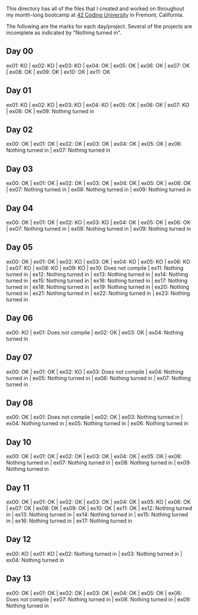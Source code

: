This directory has all of the files that I created and worked on throughout my month-long bootcamp at [42 Coding University](https://www.42.us.org/) in Fremont, California.

The following are the marks for each day/project.  Several of the projects are incomplete as indicated by "Nothing turned in".

## Day 00

ex01: KO | ex02: KO | ex03: KO | ex04: OK | ex05: OK | ex06: OK | ex07: OK | ex08: OK | ex09: OK | ex10: OK | ex11: OK
## Day 01

ex01: KO | ex02: KO | ex03: KO | ex04: KO | ex05: OK | ex06: OK | ex07: KO | ex08: OK | ex09: Nothing turned in
## Day 02

ex00: OK | ex01: OK | ex02: OK | ex03: OK | ex04: OK | ex05: OK | ex06: Nothing turned in | ex07: Nothing turned in
## Day 03

ex00: OK | ex01: OK | ex02: OK | ex03: OK | ex04: OK | ex05: OK | ex06: OK | ex07: Nothing turned in | ex08: Nothing turned in | ex09: Nothing turned in
## Day 04

ex00: OK | ex01: OK | ex02: KO | ex03: KO | ex04: OK | ex05: OK | ex06: OK | ex07: Nothing turned in | ex08: Nothing turned in | ex09: Nothing turned in
## Day 05

ex00: OK | ex01: OK | ex02: KO | ex03: OK | ex04: KO | ex05: KO | ex06: KO | ex07: KO | ex08: KO | ex09: KO | ex10: Does not compile | ex11: Nothing turned in | ex12: Nothing turned in | ex13: Nothing turned in | ex14: Nothing turned in | ex15: Nothing turned in | ex16: Nothing turned in | ex17: Nothing turned in | ex18: Nothing turned in | ex19: Nothing turned in | ex20: Nothing turned in | ex21: Nothing turned in | ex22: Nothing turned in | ex23: Nothing turned in
## Day 06

ex00: KO | ex01: Does not compile | ex02: OK | ex03: OK | ex04: Nothing turned in
## Day 07

ex00: OK | ex01: OK | ex02: KO | ex03: Does not compile | ex04: Nothing turned in | ex05: Nothing turned in | ex06: Nothing turned in | ex07: Nothing turned in
## Day 08

ex00: OK | ex01: Does not compile | ex02: OK | ex03: Nothing turned in | ex04: Nothing turned in | ex05: Nothing turned in | ex06: Nothing turned in
## Day 10

ex00: OK | ex01: OK | ex02: OK | ex03: OK | ex04: OK | ex05: OK | ex06: Nothing turned in | ex07: Nothing turned in | ex08: Nothing turned in | ex09: Nothing turned in
## Day 11

ex00: OK | ex01: OK | ex02: OK | ex03: OK | ex04: OK | ex05: KO | ex06: OK | ex07: OK | ex08: OK | ex09: OK | ex10: OK | ex11: OK | ex12: Nothing turned in | ex13: Nothing turned in | ex14: Nothing turned in | ex15: Nothing turned in | ex16: Nothing turned in | ex17: Nothing turned in
## Day 12

ex00: KO | ex01: KO | ex02: Nothing turned in | ex03: Nothing turned in | ex04: Nothing turned in
## Day 13

ex00: OK | ex01: OK | ex02: OK | ex03: OK | ex04: OK | ex05: OK | ex06: Does not compile | ex07: Nothing turned in | ex08: Nothing turned in | ex09: Nothing turned in
